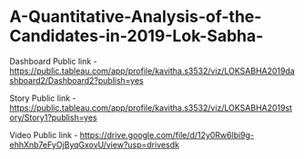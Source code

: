 # A-Quantitative-Analysis-of-the-Candidates-in-2019-Lok-Sabha-


Dashboard Public link - https://public.tableau.com/app/profile/kavitha.s3532/viz/LOKSABHA2019dashboard2/Dashboard2?publish=yes

Story Public link - https://public.tableau.com/app/profile/kavitha.s3532/viz/LOKSABHA2019story/Story1?publish=yes	

Video Public link - https://drive.google.com/file/d/12y0Rw6lbi9g-ehhXnb7eFyOjByqGxovU/view?usp=drivesdk
